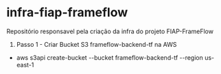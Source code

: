 # infra-fiap-frameflow

Repositório responsavel pela criação da infra do projeto FIAP-FrameFlow

1. Passo 1 - Criar Bucket S3 frameflow-backend-tf na AWS
 - aws s3api create-bucket --bucket frameflow-backend-tf --region us-east-1
